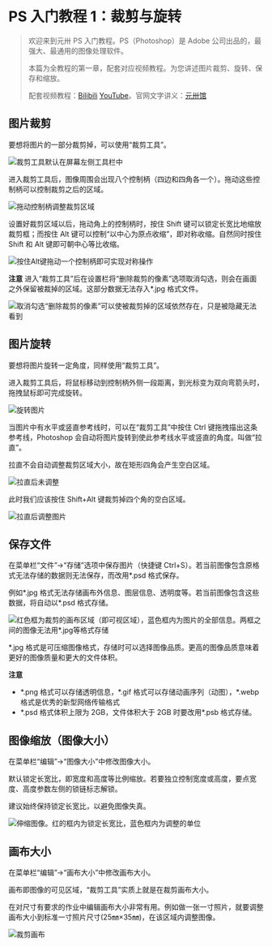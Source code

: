 # PS 入门教程 1：裁剪与旋转

> 欢迎来到元卅 PS 入门教程。PS（Photoshop）是 Adobe 公司出品的，最强大、最通用的图像处理软件。
>
> 本篇为全教程的第一章，配套对应视频教程。为您讲述图片裁剪、旋转、保存和缩放。
>
> 配套视频教程：[Bilibili](https://www.bilibili.com/video/BV13W411r7Ae) [YouTube](https://www.youtube.com/watch?v=CYAL3Ubf4EE)。官网文字讲义：[元卅馆](http://yuansasi.com/pc/reader.html?p=7)

## 图片裁剪

要想将图片的一部分裁剪掉，可以使用“裁剪工具”。

![裁剪工具默认在屏幕左侧工具栏中](./pic/1.jpg "裁剪工具默认在屏幕左侧工具栏中")

进入裁剪工具后，图像周围会出现八个控制柄（四边和四角各一个）。拖动这些控制柄可以控制裁剪之后的区域。

![拖动控制柄调整裁剪区域](./pic/2.jpg "拖动控制柄调整裁剪区域")

设置好裁剪区域以后，拖动角上的控制柄时，按住 Shift 键可以锁定长宽比地缩放裁剪框；而按住 Alt 键可以控制“以中心为原点收缩”，即对称收缩。自然同时按住 Shift 和 Alt 键即可朝中心等比收缩。

![按住Alt键拖动一个控制柄即可实现对称操作](./pic/3.jpg "按住Alt键拖动一个控制柄即可实现对称操作")

**注意** 进入“裁剪工具”后在设置栏将“删除裁剪的像素”选项取消勾选，则会在画面之外保留被裁掉的区域。这部分数据无法存入\*.jpg 格式文件。

![取消勾选“删除裁剪的像素”可以使被裁剪掉的区域依然存在，只是被隐藏无法看到](./pic/4.jpg "取消勾选“删除裁剪的像素”可以使被裁剪掉的区域依然存在，只是被隐藏无法看到")

## 图片旋转

要想将图片旋转一定角度，同样使用“裁剪工具”。

进入裁剪工具后，将鼠标移动到控制柄外侧一段距离，到光标变为双向弯箭头时，拖拽鼠标即可完成旋转。

![旋转图片](./pic/5.jpg "旋转图片")

当图片中有水平或竖直参考线时，可以在“裁剪工具”中按住 Ctrl 键拖拽描出这条参考线，Photoshop 会自动将图片旋转到使此参考线水平或竖直的角度。叫做“拉直”。

拉直不会自动调整裁剪区域大小，故在矩形四角会产生空白区域。

![拉直后未调整](./pic/6.jpg "拉直后未调整")

此时我们应该按住 Shift+Alt 键裁剪掉四个角的空白区域。

![拉直后调整图片](./pic/7.jpg "拉直后调整图片")

## 保存文件

在菜单栏“文件”→“存储”选项中保存图片（快捷键 Ctrl+S）。若当前图像包含原格式无法存储的数据则无法保存，而改用\*.psd 格式保存。

例如*.jpg 格式无法存储画布外信息、图层信息、透明度等。若当前图像包含这些数据，将自动以*.psd 格式存储。

![红色框为裁剪的画布区域（即可视区域），蓝色框内为图片的全部信息。两框之间的图像无法用*.jpg等格式存储](./pic/8.jpg "红色框为裁剪的画布区域（即可视区域），蓝色框内为图片的全部信息。两框之间的图像无法用*.jpg等格式存储")

\*.jpg 格式是可压缩图像格式，存储时可以选择图像品质。更高的图像品质意味着更好的图像质量和更大的文件体积。

**注意**

-   \*.png 格式可以存储透明信息，\*.gif 格式可以存储动画序列（动图），\*.webp 格式是优秀的新型网络传输格式
-   \*.psd 格式体积上限为 2GB，文件体积大于 2GB 时要改用\*.psb 格式存储。

## 图像缩放（图像大小）

在菜单栏“编辑”→“图像大小”中修改图像大小。

默认锁定长宽比，即宽度和高度等比例缩放。若要独立控制宽度或高度，要点宽度、高度参数左侧的锁链标志解锁。

建议始终保持锁定长宽比，以避免图像失真。

![伸缩图像。红的框内为锁定长宽比，蓝色框内为调整的单位](./pic/9.jpg "伸缩图像。红的框内为锁定长宽比，蓝色框内为调整的单位")

## 画布大小

在菜单栏“编辑”→“画布大小”中修改画布大小。

画布即图像的可见区域，“裁剪工具”实质上就是在裁剪画布大小。

在对尺寸有要求的作业中编辑画布大小非常有用。例如做一张一寸照片，就要调整画布大小到标准一寸照片尺寸(25㎜×35㎜)，在该区域内调整图像。

![裁剪画布](./pic/10.jpg "裁剪画布")
